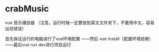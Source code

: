 # crabMusic
vue 音乐播放器
（注意，运行时候一定要放到英文文件夹下，不要用中文，容易出现错误）

首先保证运行的电脑进行了vue环境配置
——然后 vue install（配置环境依赖）  
——最后vue run dev进行项目运行
